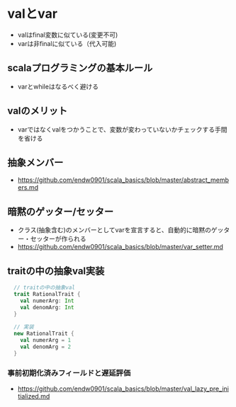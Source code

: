 # valとvar
- valはfinal変数に似ている(変更不可)
- varは非finalに似ている（代入可能)

## scalaプログラミングの基本ルール
- varとwhileはなるべく避ける

## valのメリット
- varではなくvalをつかうことで、変数が変わっていないかチェックする手間を省ける

## 抽象メンバー
- https://github.com/endw0901/scala_basics/blob/master/abstract_members.md

## 暗黙のゲッター/セッター
- クラス(抽象含む)のメンバーとしてvarを宣言すると、自動的に暗黙のゲッター・セッターが作られる
- https://github.com/endw0901/scala_basics/blob/master/var_setter.md

## traitの中の抽象val実装
 
```scala
  // traitの中の抽象val
  trait RationalTrait {
    val numerArg: Int
    val denomArg: Int
  }
  
  // 実装 
  new RationalTrait {
    val numerArg = 1
    val denomArg = 2
  }
```

### 事前初期化済みフィールドと遅延評価
- https://github.com/endw0901/scala_basics/blob/master/val_lazy_pre_initialized.md
